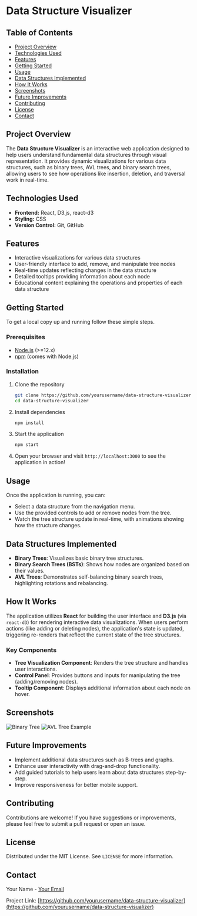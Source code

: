 # Data Structure Visualizer

## Table of Contents
- [Project Overview](#project-overview)
- [Technologies Used](#technologies-used)
- [Features](#features)
- [Getting Started](#getting-started)
- [Usage](#usage)
- [Data Structures Implemented](#data-structures-implemented)
- [How It Works](#how-it-works)
- [Screenshots](#screenshots)
- [Future Improvements](#future-improvements)
- [Contributing](#contributing)
- [License](#license)
- [Contact](#contact)

## Project Overview
The **Data Structure Visualizer** is an interactive web application designed to help users understand fundamental data structures through visual representation. It provides dynamic visualizations for various data structures, such as binary trees, AVL trees, and binary search trees, allowing users to see how operations like insertion, deletion, and traversal work in real-time.

## Technologies Used
- **Frontend:** React, D3.js, react-d3
- **Styling:** CSS
- **Version Control:** Git, GitHub

## Features
- Interactive visualizations for various data structures
- User-friendly interface to add, remove, and manipulate tree nodes
- Real-time updates reflecting changes in the data structure
- Detailed tooltips providing information about each node
- Educational content explaining the operations and properties of each data structure

## Getting Started
To get a local copy up and running follow these simple steps.

### Prerequisites
- [Node.js](https://nodejs.org/) (>=12.x)
- [npm](https://www.npmjs.com/) (comes with Node.js)

### Installation
1. Clone the repository
   ```bash
   git clone https://github.com/yourusername/data-structure-visualizer.git
   cd data-structure-visualizer
   ```

2. Install dependencies
   ```bash
   npm install
   ```

3. Start the application
   ```bash
   npm start
   ```

4. Open your browser and visit `http://localhost:3000` to see the application in action!

## Usage
Once the application is running, you can:
- Select a data structure from the navigation menu.
- Use the provided controls to add or remove nodes from the tree.
- Watch the tree structure update in real-time, with animations showing how the structure changes.

## Data Structures Implemented
- **Binary Trees**: Visualizes basic binary tree structures.
- **Binary Search Trees (BSTs)**: Shows how nodes are organized based on their values.
- **AVL Trees**: Demonstrates self-balancing binary search trees, highlighting rotations and rebalancing.

## How It Works
The application utilizes **React** for building the user interface and **D3.js** (via `react-d3`) for rendering interactive data visualizations. When users perform actions (like adding or deleting nodes), the application's state is updated, triggering re-renders that reflect the current state of the tree structures.

### Key Components
- **Tree Visualization Component**: Renders the tree structure and handles user interactions.
- **Control Panel**: Provides buttons and inputs for manipulating the tree (adding/removing nodes).
- **Tooltip Component**: Displays additional information about each node on hover.

## Screenshots
![Binary Tree]([https://your-screenshot-url.com/binary-tree.png](https://drive.google.com/file/d/1XEOsKG_sycmaY6d2V-Sa3HFWC7rv2LVv/view?usp=sharing))
![AVL Tree Example](https://your-screenshot-url.com/avl-tree.png)

## Future Improvements
- Implement additional data structures such as B-trees and graphs.
- Enhance user interactivity with drag-and-drop functionality.
- Add guided tutorials to help users learn about data structures step-by-step.
- Improve responsiveness for better mobile support.

## Contributing
Contributions are welcome! If you have suggestions or improvements, please feel free to submit a pull request or open an issue.

## License
Distributed under the MIT License. See `LICENSE` for more information.

## Contact
Your Name - [Your Email](mailto:youremail@example.com)

Project Link: [https://github.com/yourusername/data-structure-visualizer](https://github.com/yourusername/data-structure-visualizer)

